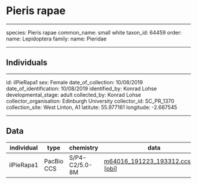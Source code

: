 # Pieris rapae

---
species: Pieris rapae
common_name: small white
taxon_id: 64459
order:
  name: Lepidoptera
family:
  name: Pieridae

---

## Individuals

---
id: ilPieRapa1
sex: Female
date_of_collection: 10/08/2019
date_of_identification: 10/08/2019
identified_by: Konrad Lohse
developmental_stage: adult
collected_by: Konrad Lohse
collector_organisation: Edinburgh University
collector_id: SC_PR_1370
collection_site: West Linton, A1
latitute: 55.977161
longitude: -2.667545

---

## Data

| individual | type       | chemistry      | data |
| ---------- | ---------- | -------------- | ---- |
| ilPieRapa1 | PacBio CCS | S/P4-C2/5.0-8M | [m64016_191223_193312.ccs.bam](https://darwin.cog.sanger.ac.uk/insects/Pieris_rapae/ilPieRapa1/genomic_data/pacbio/m64016_191223_193312.ccs.bam) [[pbi](https://darwin.cog.sanger.ac.uk/insects/Pieris_rapae/ilPieRapa1/genomic_data/pacbio/m64016_191223_193312.ccs.bam.pbi)]|

